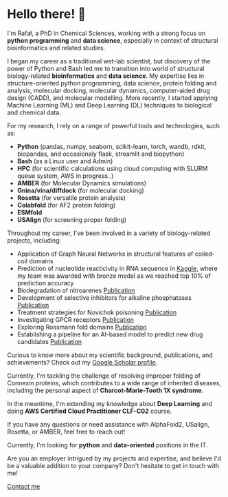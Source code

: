 # Hello there! 👋
I'm Rafał, a PhD in Chemical Sciences, working with a strong focus on **python programming** and **data science**, especially in context of structural bioinformatics and related studies.

I began my career as a traditional wet-lab scientist, but discovery of the power of Python and Bash led me to transition into world of structural biology-related **bioinformatics** and **data science**. My expertise lies in structure-oriented python programming, data science, protein folding and analysis, molecular docking, molecular dynamics, computer-aided drug design (CADD), and molecular modelling. More recently, I started applying Machine Learning (ML) and Deep Learning (DL) techniques to biological and chemical data.

For my research, I rely on a range of powerful tools and technologies, such as:

- **Python** (pandas, numpy, seaborn, scikit-learn, torch, wandb, rdkit, biopandas, and occasionaly flask, streamlit and biopython)
- **Bash** (as a Linux user and Admin)
- **HPC** (for scientific calculations using cloud computing with SLURM queue system, AWS in progress..)
- **AMBER** (for Molecular Dynamics simulations)
- **Gnina/vina/diffdock** (for molecular docking)
- **Rosetta** (for versatile protein analysis)
- **Colabfold** (for AF2 protein folding)
- **ESMfold**
- **USAlign** (for screening proper folding)

Throughout my career, I've been involved in a variety of biology-related projects, including:

- Application of Graph Neural Networks in structural features of coiled-coil domains
- Prediction of nucleotide reacticivity in RNA sequence in [Kaggle](https://www.kaggle.com/competitions/stanford-ribonanza-rna-folding/overview), where my team was awarded with bronze medal as we reached top 10% of prediction accuracy
- Biodegradation of nitroarenes [Publication](https://www.mdpi.com/2227-9717/9/1/105?About=Link)
- Development of selective inhibitors for alkaline phosphatases [Publication](https://www.sciencedirect.com/science/article/abs/pii/S1093326320305908)
- Treatment strategies for Novichok poisoning [Publication](https://www.mdpi.com/1420-3049/29/2/338)
- Investigating GPCR receptors [Publication](https://pubs.rsc.org/en/content/articlelanding/2023/FO/D2FO03412C)
- Exploring Rossmann fold domains [Publication](https://academic.oup.com/bib/article/23/1/bbab371/6375059)
- Establishing a pipeline for an AI-based model to predict new drug candidates [Publication](https://www.tandfonline.com/doi/abs/10.1080/07391102.2021.1898474)

Curious to know more about my scientific background, publications, and achievements? Check out my [Google Scholar profile](https://scholar.google.com/citations?user=KE99D40AAAAJ&hl=pl).

Currently, I'm tackling the challenge of resolving improper folding of Connexin proteins, which contributes to a wide range of inherited diseases, including the personal aspect of **Charcot-Marie-Tooth 1X syndrome**.

In the meantime, I'm extending my knowledge about **Deep Learning** and doing **AWS Certified Cloud Practitioner CLF-C02** course.

If you have any questions or need assistance with AlphaFold2, USalign, Rosetta, or AMBER, feel free to reach out!

Currently, I'm looking for **python** and **data-oriented** positions in the IT.

Are you an employer intrigued by my projects and expertise, and believe I'd be a valuable addition to your company? Don't hesitate to get in touch with me!

[Contact me](mailto:rafal.madaj@protonmail.com)


<!--
**Rmadeye/Rmadeye** is a ✨ _special_ ✨ repository because its `README.md` (this file) appears on your GitHub profile.

Here are some ideas to get you started:

- 🔭 I’m currently working on ...
- 🌱 I’m currently learning ...
- 👯 I’m looking to collaborate on ...
- 🤔 I’m looking for help with ...
- 💬 Ask me about ...
- 📫 How to reach me: ...
- 😄 Pronouns: ...
- ⚡ Fun fact: ...
-->
